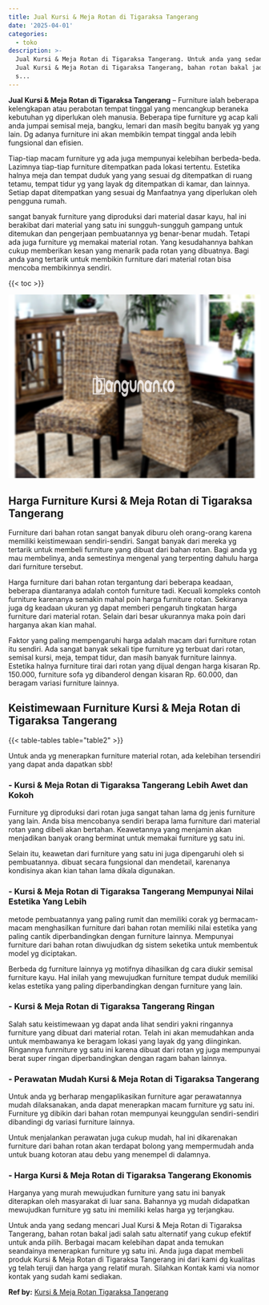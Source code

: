 ```yaml
---
title: Jual Kursi & Meja Rotan di Tigaraksa Tangerang
date: '2025-04-01'
categories:
  - toko
description: >-
  Jual Kursi & Meja Rotan di Tigaraksa Tangerang. Untuk anda yang sedang mencari
  Jual Kursi & Meja Rotan di Tigaraksa Tangerang, bahan rotan bakal jadi salah
  s...
---
```


**Jual Kursi & Meja Rotan di Tigaraksa Tangerang** – Furniture ialah beberapa kelengkapan atau perabotan tempat tinggal yang mencangkup beraneka kebutuhan yg diperlukan oleh manusia. Beberapa tipe furniture yg acap kali anda jumpai semisal meja, bangku, lemari dan masih begitu banyak yg yang lain. Dg adanya furniture ini akan membikin tempat tinggal anda lebih fungsional dan efisien.

Tiap-tiap macam furniture yg ada juga mempunyai kelebihan berbeda-beda. Lazimnya tiap-tiap furniture ditempatkan pada lokasi tertentu. Estetika halnya meja dan tempat duduk yang yang sesuai dg ditempatkan di ruang tetamu, tempat tidur yg yang layak dg ditempatkan di kamar, dan lainnya. Setiap dapat ditempatkan yang sesuai dg Manfaatnya yang diperlukan oleh pengguna rumah.

sangat banyak furniture yang diproduksi dari material dasar kayu, hal ini berakibat dari material yang satu ini sungguh-sungguh gampang untuk ditemukan dan pengerjaan pembuatannya yg benar-benar mudah. Tetapi ada juga furniture yg memakai material rotan. Yang kesudahannya bahkan cukup memberikan kesan yang menarik pada rotan yang dibuatnya. Bagi anda yang tertarik untuk membikin furniture dari material rotan bisa mencoba membikinnya sendiri.

{{< toc >}}

![Jual Kursi & Meja Rotan di Tigaraksa Tangerang](/images/kursi-meja-rotan-murah01.png)

## Harga Furniture Kursi & Meja Rotan di Tigaraksa Tangerang

Furniture dari bahan rotan sangat banyak diburu oleh orang-orang karena memiliki keistimewaan sendiri-sendiri. Sangat banyak dari mereka yg tertarik untuk membeli furniture yang dibuat dari bahan rotan. Bagi anda yg mau membelinya, anda semestinya mengenal yang terpenting dahulu harga dari furniture tersebut.

Harga furniture dari bahan rotan tergantung dari beberapa keadaan, beberapa diantaranya adalah contoh furniture tadi. Kecuali kompleks contoh furniture karenanya semakin mahal poin harga furniture rotan. Sekiranya juga dg keadaan ukuran yg dapat memberi pengaruh tingkatan harga furniture dari material rotan. Selain dari besar ukurannya maka poin dari harganya akan kian mahal.

Faktor yang paling mempengaruhi harga adalah macam dari furniture rotan itu sendiri. Ada sangat banyak sekali tipe furniture yg terbuat dari rotan, semisal kursi, meja, tempat tidur, dan masih banyak furniture lainnya. Estetika halnya furniture tirai dari rotan yang dijual dengan harga kisaran Rp. 150.000, furniture sofa yg dibanderol dengan kisaran Rp. 60.000, dan beragam variasi furniture lainnya.

## Keistimewaan Furniture Kursi & Meja Rotan di Tigaraksa Tangerang

{{< table-tables table="table2" >}}

Untuk anda yg menerapkan furniture material rotan, ada kelebihan tersendiri yang dapat anda dapatkan sbb!

### \- Kursi & Meja Rotan di Tigaraksa Tangerang Lebih Awet dan Kokoh

Furniture yg diproduksi dari rotan juga sangat tahan lama dg jenis furniture yang lain. Anda bisa mencobanya sendiri berapa lama furniture dari material rotan yang dibeli akan bertahan. Keawetannya yang menjamin akan menjadikan banyak orang berminat untuk memakai furniture yg satu ini.

Selain itu, keawetan dari furniture yang satu ini juga dipengaruhi oleh si pembuatannya. dibuat secara fungsional dan mendetail, karenanya kondisinya akan kian tahan lama dikala digunakan.

### \- Kursi & Meja Rotan di Tigaraksa Tangerang Mempunyai Nilai Estetika Yang Lebih

metode pembuatannya yang paling rumit dan memiliki corak yg bermacam-macam menghasilkan furniture dari bahan rotan memiliki nilai estetika yang paling cantik diperbandingkan dengan furniture lainnya. Mempunyai furniture dari bahan rotan diwujudkan dg sistem seketika untuk membentuk model yg diciptakan.

Berbeda dg furniture lainnya yg motifnya dihasilkan dg cara diukir semisal furniture kayu. Hal inilah yang mewujudkan furniture tempat duduk memiliki kelas estetika yang paling diperbandingkan dengan furniture yang lain.

### \- Kursi & Meja Rotan di Tigaraksa Tangerang Ringan

Salah satu keistimewaan yg dapat anda lihat sendiri yakni ringannya furniture yang dibuat dari material rotan. Telah ini akan memudahkan anda untuk membawanya ke beragam lokasi yang layak dg yang diinginkan. Ringannya funrniture yg satu ini karena dibuat dari rotan yg juga mempunyai berat super ringan diperbandingkan dengan ragam bahan lainnya.

### \- Perawatan Mudah Kursi & Meja Rotan di Tigaraksa Tangerang

Untuk anda yg berharap mengaplikasikan furniture agar perawatannya mudah dilaksanakan, anda dapat menerapkan macam furniture yg satu ini. Furniture yg dibikin dari bahan rotan mempunyai keunggulan sendiri-sendiri dibandingi dg variasi furniture lainnya.

Untuk menjalankan perawatan juga cukup mudah, hal ini dikarenakan furniture dari bahan rotan akan terdapat bolong yang mempermudah anda untuk buang kotoran atau debu yang menempel di dalamnya.

### \- Harga Kursi & Meja Rotan di Tigaraksa Tangerang Ekonomis

Harganya yang murah mewujudkan furniture yang satu ini banyak diterapkan oleh masyarakat di luar sana. Bahannya yg mudah didapatkan mewujudkan furniture yg satu ini memiliki kelas harga yg terjangkau.

Untuk anda yang sedang mencari Jual Kursi & Meja Rotan di Tigaraksa Tangerang, bahan rotan bakal jadi salah satu alternatif yang cukup efektif untuk anda pilih. Berbagai macam kelebihan dapat anda temukan seandainya menerapkan furniture yg satu ini. Anda juga dapat membeli produk Kursi & Meja Rotan di Tigaraksa Tangerang ini dari kami dg kualitas yg telah teruji dan harga yang relatif murah. Silahkan Kontak kami via nomor kontak yang sudah kami sediakan.

**Ref by:** [Kursi & Meja Rotan Tigaraksa Tangerang](https://id.wikipedia.org/wiki/Kursi)
